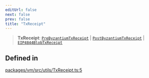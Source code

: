 ```yaml
---
editUrl: false
next: false
prev: false
title: "TxReceipt"
---
```


> **TxReceipt**: [`PreByzantiumTxReceipt`](/reference/tevm/vm/interfaces/prebyzantiumtxreceipt/) \| [`PostByzantiumTxReceipt`](/reference/tevm/vm/interfaces/postbyzantiumtxreceipt/) \| [`EIP4844BlobTxReceipt`](/reference/tevm/vm/interfaces/eip4844blobtxreceipt/)

## Defined in

[packages/vm/src/utils/TxReceipt.ts:5](https://github.com/evmts/tevm-monorepo/blob/main/packages/vm/src/utils/TxReceipt.ts#L5)
